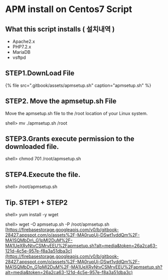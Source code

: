 # APM install on Centos7 Script

## What this script installs \( 설치내역 \)

* Apache2.x
* PHP7.2.x
* MariaDB
* vsftpd

## STEP1.DownLoad File

{% file src=".gitbook/assets/apmsetup.sh" caption="apmsetup.sh" %}

## STEP2. Move the apmsetup.sh File

Move the apmsetup.sh file to the /root location of your Linux system.

shell&gt; mv ./apmsetup.sh /root

## STEP3.Grants execute permission to the downloaded file.

shell&gt; chmod 701 /root/apmsetup.sh

## STEP4.Execute the file.

shell&gt; /root/apmsetup.sh

## Tip. STEP1 + STEP2

shell&gt; yum install -y wget  
  
shell&gt; wget -O apmsetup.sh -P /root/apmsetup.sh [https://firebasestorage.googleapis.com/v0/b/gitbook-28427.appspot.com/o/assets%2F-MA0rupUj-DSwt1vddQm%2F-MA1SQMbDn\_G1pMI2DuM%2F-MA1UeXRvNtvCSMrvEEU%2Fapmsetup.sh?alt=media&token=26a2ca63-121d-4c5e-957e-f8a3a51dba3c](https://firebasestorage.googleapis.com/v0/b/gitbook-28427.appspot.com/o/assets%2F-MA0rupUj-DSwt1vddQm%2F-MA1SQMbDn_G1pMI2DuM%2F-MA1UeXRvNtvCSMrvEEU%2Fapmsetup.sh?alt=media&token=26a2ca63-121d-4c5e-957e-f8a3a51dba3c)

